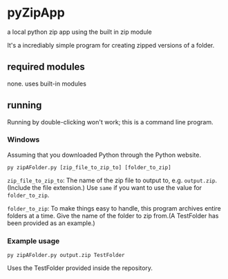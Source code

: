 
# pyZipApp

 a local python zip app using the built in zip module

It's a incrediably simple program for creating zipped versions of a folder.

## required modules

none. uses built-in modules

## running

Running by double-clicking won't work; this is a command line program.

### Windows

Assuming that you downloaded Python through the Python website.

`py zipAFolder.py [zip_file_to_zip_to] [folder_to_zip]`

`zip_file_to_zip_to`: The name of the zip file to output to, e.g. `output.zip`. (Include the file extension.) Use `same` if you want to use the value for `folder_to_zip`.

`folder_to_zip`: To make things easy to handle, this program archives entire folders at a time. Give the name of the folder to zip from.(A TestFolder has been provided as an example.)

### Example usage

`py zipAFolder.py output.zip TestFolder`

Uses the TestFolder provided inside the repository.
